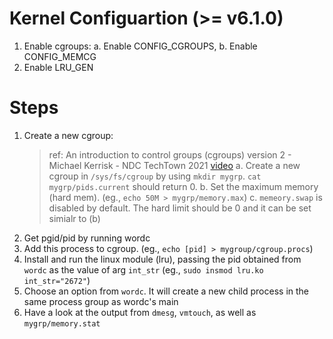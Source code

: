 # Kernel Configuartion (>= v6.1.0)
1. Enable cgroups: a. Enable CONFIG_CGROUPS, b. Enable CONFIG_MEMCG
2. Enable LRU_GEN

# Steps
1. Create a new cgroup:
	> ref: An introduction to control groups (cgroups) version 2 - Michael Kerrisk - NDC TechTown 2021 [video](https://www.youtube.com/watch?v=kcnFQgg9ToY&t=2993s&ab_channel=NDCConferences)
	a. Create a new cgroup in `/sys/fs/cgroup` by using `mkdir mygrp`. `cat mygrp/pids.current` should return 0.
	b. Set the maximum memory (hard mem). (eg., `echo 50M > mygrp/memory.max`)
	c. `memeory.swap` is disabled by default. The hard limit should be 0 and it can be set simialr to (b)
2. Get pgid/pid by running wordc
3. Add this process to cgroup. (eg., `echo [pid] > mygroup/cgroup.procs`)
4. Install and run the linux module (lru), passing the pid obtained from `wordc` as the value of arg `int_str` (eg., `sudo insmod lru.ko int_str="2672"`)
5. Choose an option from `wordc`. It will create a new child process in the same process group as wordc's main
6. Have a look at the output from `dmesg`, `vmtouch`, as well as `mygrp/memory.stat`